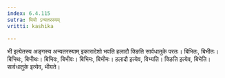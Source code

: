 ```yaml
---
index: 6.4.115
sutra: भियो ऽन्यतरस्यम्
vritti: kashika

---
```

भी इत्येतस्य अङ्गस्य अन्यतरस्याम् इकारादेशो भवति हलादौ क्ङिति सार्वधातुके परतः। बिभितः, बिभीतः। बिभिथः, बिभीथः। बिभिवः, बिभीवः। बिभिमः, बिभीमः। हलादौ इत्येव, विभ्यति। क्ङिति इत्येव, बिभेति। सार्वधातुके इत्येव, भीयते।